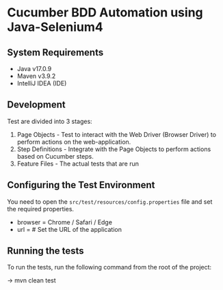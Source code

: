 # Cucumber BDD Automation using Java-Selenium4


## System Requirements
- Java v17.0.9
- Maven v3.9.2
- IntelliJ IDEA (IDE)


## Development

Test are divided into 3 stages:

1. Page Objects - Test to interact with the Web Driver (Browser Driver) to perform actions on the web-application.
2. Step Definitions - Integrate with the Page Objects to perform actions based on Cucumber steps.
3. Feature Files - The actual tests that are run



## Configuring the Test Environment
You need to open the `src/test/resources/config.properties` file and set the required properties.

- browser = Chrome / Safari / Edge
- url = # Set the URL of the application



## Running the tests
To run the tests, run the following command from the root of the project:

 -> mvn clean test
